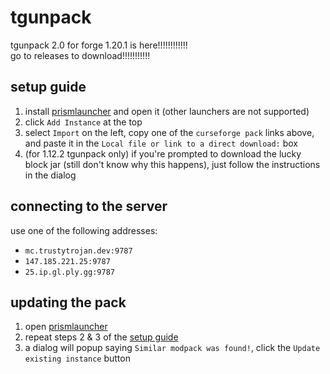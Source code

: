 # tgunpack
tgunpack 2.0 for forge 1.20.1 is here!!!!!!!!!!!! \
go to releases to download!!!!!!!!!!!

## setup guide
1. install [prismlauncher](https://prismlauncher.org) and open it (other launchers are not supported)
2. click `Add Instance` at the top
3. select `Import` on the left, copy one of the `curseforge pack` links above, and paste it in the `Local file or link to a direct download:` box
4. (for 1.12.2 tgunpack only) if you're prompted to download the lucky block jar (still don't know why this happens), just follow the instructions in the dialog

## connecting to the server
use one of the following addresses:
- `mc.trustytrojan.dev:9787`
- `147.185.221.25:9787`
- `25.ip.gl.ply.gg:9787`

## updating the pack
1. open [prismlauncher](https://prismlauncher.org)
2. repeat steps 2 & 3 of the [setup guide](#setup-guide)
3. a dialog will popup saying `Similar modpack was found!`, click the `Update existing instance` button
